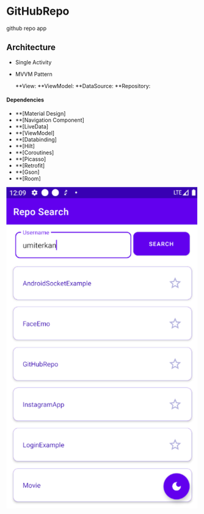 # GitHubRepo
github repo app


## Architecture

- Single Activity
- MVVM Pattern

    **View:
    **ViewModel:
    **DataSource:
    **Repository:
    
#### Dependencies

  - **[Material Design]
  - **[Navigation Component]
  - **[LiveData]
  - **[ViewModel]
  - **[Databinding]
  - **[Hilt]
  - **[Coroutines]
  - **[Picasso]
  - **[Retrofit]
  - **[Gson]
  - **[Room]
    
<img src="https://raw.githubusercontent.com/umiterkan/GitHubRepo/develop/images/repo_home_search.png" width="500" />
